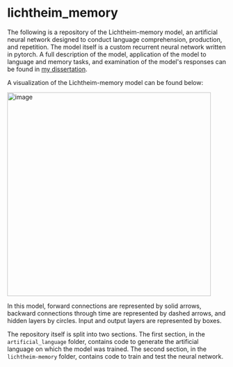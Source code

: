 # lichtheim_memory

The following is a repository of the Lichtheim-memory model, an artificial neural network designed to conduct language comprehension, production, and repetition. The model itself is a custom recurrent neural network written in pytorch. A full description of the model, application of the model to language and memory tasks, and examination of the model's responses can be found in [my dissertation](https://www.proquest.com/openview/b7282c9cd4db7a49e2b98540b3086622/1?pq-origsite=gscholar&cbl=18750&diss=y).

A visualization of the Lichtheim-memory model can be found below:

<img width="468" alt="image" src="https://github.com/steveSchwering/lichtheim_memory/assets/30991528/e1e75eba-e615-43b7-9dbc-0f0d4ac8a5e0">

In this model, forward connections are represented by solid arrows, backward connections through time are represented by dashed arrows, and hidden layers by circles. Input and output layers are represented by boxes.

The repository itself is split into two sections. The first section, in the `artificial_language` folder, contains code to generate the artificial language on which the model was trained. The second section, in the `lichtheim-memory` folder, contains code to train and test the neural network.
